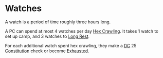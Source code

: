 # Watches

A watch is a period of time roughly three hours long.

A PC can spend at most 4 watches per day [Hex Crawling](Hex%20Crawl.md). It takes 1 watch to set up camp, and 3 watches to [Long Rest](../Core%20Procedures/Resting.md#Long%20Rest).

For each additional watch spent hex crawling, they make a [DC](../Core%20Procedures/DC.md) 25 [Constitution](../../Player%20Characters/The%20Ability%20Scores/Constitution.md) check or become [Exhausted](../Conditions/Exhausted.md).
